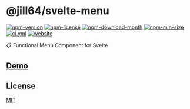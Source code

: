 <!----- BEGIN GHOST DOCS HEADER ----->

# @jill64/svelte-menu

<!----- BEGIN GHOST DOCS BADGES ----->

<a href="https://npmjs.com/package/@jill64/svelte-menu"><img src="https://img.shields.io/npm/v/@jill64/svelte-menu" alt="npm-version" /></a> <a href="https://npmjs.com/package/@jill64/svelte-menu"><img src="https://img.shields.io/npm/l/@jill64/svelte-menu" alt="npm-license" /></a> <a href="https://npmjs.com/package/@jill64/svelte-menu"><img src="https://img.shields.io/npm/dm/@jill64/svelte-menu" alt="npm-download-month" /></a> <a href="https://npmjs.com/package/@jill64/svelte-menu"><img src="https://img.shields.io/bundlephobia/min/@jill64/svelte-menu" alt="npm-min-size" /></a> <a href="https://github.com/jill64/svelte-menu/actions/workflows/ci.yml"><img src="https://github.com/jill64/svelte-menu/actions/workflows/ci.yml/badge.svg" alt="ci.yml" /></a> <a href="https://svelte-menu.jill64.dev"><img src="https://img.shields.io/website?up_message=working&down_message=down&url=https%3A%2F%2Fsvelte-menu.jill64.dev" alt="website" /></a>

<!----- END GHOST DOCS BADGES ----->

📋 Functional Menu Component for Svelte

## [Demo](https://svelte-menu.jill64.dev)

<!----- END GHOST DOCS HEADER ----->

<!----- BEGIN GHOST DOCS FOOTER ----->

## License

[MIT](LICENSE)

<!----- END GHOST DOCS FOOTER ----->
